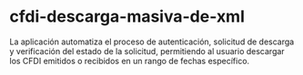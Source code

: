 # cfdi-descarga-masiva-de-xml
 La aplicación automatiza el proceso de autenticación, solicitud de descarga y verificación del estado de la solicitud, permitiendo al usuario descargar los CFDI emitidos o recibidos en un rango de fechas específico.
